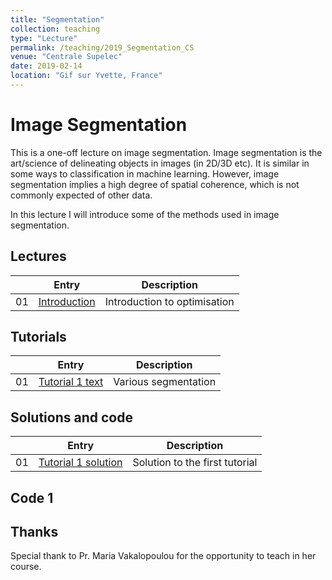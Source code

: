 ```yaml
---
title: "Segmentation"
collection: teaching
type: "Lecture"
permalink: /teaching/2019_Segmentation_CS
venue: "Centrale Supelec"
date: 2019-02-14
location: "Gif sur Yvette, France"
---
```


Image Segmentation
===============

This is a one-off lecture on image segmentation. Image segmentation is
the art/science of delineating objects in images (in 2D/3D etc). It is
similar in some ways to classification in machine learning. However,
image segmentation implies a high degree of spatial coherence, which
is not commonly expected of other data.

In this lecture I will introduce some of the methods used in image segmentation.

Lectures
--------

|  | Entry                                                  | Description                                                 |
|--| --------                                               |------------------------------------------------------------ |
|01| [Introduction](/files/Segmentation_2021.pdf)           | Introduction to optimisation                                |


Tutorials
---------

|  | Entry                                                  | Description                                                 |
|--| --------                                               |------------------------------------------------------------ |
|01| [Tutorial 1 text](/files/Segmentation_Tutorial_Student.ipynb)              | Various segmentation                   |


Solutions and code
---------

|  | Entry                                                  | Description                                                 |
|--| --------                                               |------------------------------------------------------------ |
|01| [Tutorial 1 solution](/files/Tutorial_segmentation_en-solution.pdf)         | Solution to the first tutorial |


Code 1
------





Thanks
------

Special thank to Pr. Maria Vakalopoulou for the opportunity to teach
in her course.




